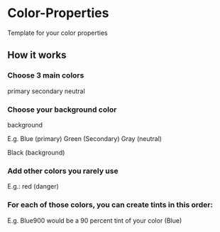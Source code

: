 # Color-Properties
Template for your color properties

## How it works

### Choose 3 main colors
primary
secondary
neutral

### Choose your background color
background

E.g. 
Blue (primary)
Green (Secondary)
Gray (neutral)

Black (background)

### Add other colors you rarely use
E.g.: red (danger)

### For each of those colors, you can create tints in this order:

E.g. 
Blue900 would be a 90 percent tint of your color (Blue)
